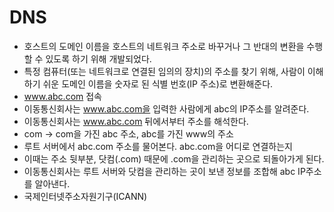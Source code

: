 # DNS
- 호스트의 도메인 이름을 호스트의 네트워크 주소로 바꾸거나 그 반대의 변환을 수행할 수 있도록 하기 위해 개발되었다.
- 특정 컴퓨터(또는 네트워크로 연결된 임의의 장치)의 주소를 찾기 위해, 사람이 이해하기 쉬운 도메인 이름을 숫자로 된 식별 번호(IP 주소)로 변환해준다.
- www.abc.com 접속
- 이동통신회사는 www.abc.com을 입력한 사람에게 abc의 IP주소를 알려준다.
- 이동통신회사는 www.abc.com 뒤에서부터 주소를 해석한다.
- com -> com을 가진 abc 주소, abc를 가진 www의 주소
- 루트 서버에서 abc.com 주소를 물어본다. abc.com을 어디로 연결하는지
- 이때는 주소 뒷부분, 닷컴(.com) 때문에 .com을 관리하는 곳으로 되돌아가게 된다.
- 이동통신회사는 루트 서버와 닷컴을 관리하는 곳이 보낸 정보를 조합해 abc IP주소를 알아낸다.
- 국제인터넷주소자원기구(ICANN)